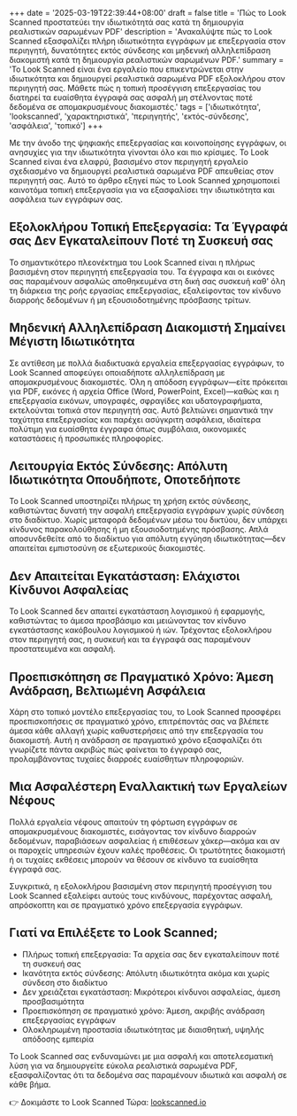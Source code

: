 +++
date = '2025-03-19T22:39:44+08:00'
draft = false
title = 'Πώς το Look Scanned προστατεύει την ιδιωτικότητά σας κατά τη δημιουργία ρεαλιστικών σαρωμένων PDF'
description = 'Ανακαλύψτε πώς το Look Scanned εξασφαλίζει πλήρη ιδιωτικότητα εγγράφων με επεξεργασία στον περιηγητή, δυνατότητες εκτός σύνδεσης και μηδενική αλληλεπίδραση διακομιστή κατά τη δημιουργία ρεαλιστικών σαρωμένων PDF.'
summary = 'Το Look Scanned είναι ένα εργαλείο που επικεντρώνεται στην ιδιωτικότητα και δημιουργεί ρεαλιστικά σαρωμένα PDF εξολοκλήρου στον περιηγητή σας. Μάθετε πώς η τοπική προσέγγιση επεξεργασίας του διατηρεί τα ευαίσθητα έγγραφά σας ασφαλή μη στέλνοντας ποτέ δεδομένα σε απομακρυσμένους διακομιστές.'
tags = ['ιδιωτικότητα', 'lookscanned', 'χαρακτηριστικά', 'περιηγητής', 'εκτός-σύνδεσης', 'ασφάλεια', 'τοπικό']
+++

Με την άνοδο της ψηφιακής επεξεργασίας και κοινοποίησης εγγράφων, οι ανησυχίες για την ιδιωτικότητα γίνονται όλο και πιο κρίσιμες. Το Look Scanned είναι ένα ελαφρύ, βασισμένο στον περιηγητή εργαλείο σχεδιασμένο να δημιουργεί ρεαλιστικά σαρωμένα PDF απευθείας στον περιηγητή σας. Αυτό το άρθρο εξηγεί πώς το Look Scanned χρησιμοποιεί καινοτόμα τοπική επεξεργασία για να εξασφαλίσει την ιδιωτικότητα και ασφάλεια των εγγράφων σας.

## Εξολοκλήρου Τοπική Επεξεργασία: Τα Έγγραφά σας Δεν Εγκαταλείπουν Ποτέ τη Συσκευή σας

Το σημαντικότερο πλεονέκτημα του Look Scanned είναι η πλήρως βασισμένη στον περιηγητή επεξεργασία του. Τα έγγραφα και οι εικόνες σας παραμένουν ασφαλώς αποθηκευμένα στη δική σας συσκευή καθ' όλη τη διάρκεια της ροής εργασίας επεξεργασίας, εξαλείφοντας τον κίνδυνο διαρροής δεδομένων ή μη εξουσιοδοτημένης πρόσβασης τρίτων.

## Μηδενική Αλληλεπίδραση Διακομιστή Σημαίνει Μέγιστη Ιδιωτικότητα

Σε αντίθεση με πολλά διαδικτυακά εργαλεία επεξεργασίας εγγράφων, το Look Scanned αποφεύγει οποιαδήποτε αλληλεπίδραση με απομακρυσμένους διακομιστές. Όλη η απόδοση εγγράφων—είτε πρόκειται για PDF, εικόνες ή αρχεία Office (Word, PowerPoint, Excel)—καθώς και η επεξεργασία εικόνων, υπογραφές, σφραγίδες και υδατογραφήματα, εκτελούνται τοπικά στον περιηγητή σας. Αυτό βελτιώνει σημαντικά την ταχύτητα επεξεργασίας και παρέχει ασύγκριτη ασφάλεια, ιδιαίτερα πολύτιμη για ευαίσθητα έγγραφα όπως συμβόλαια, οικονομικές καταστάσεις ή προσωπικές πληροφορίες.

## Λειτουργία Εκτός Σύνδεσης: Απόλυτη Ιδιωτικότητα Οπουδήποτε, Οποτεδήποτε

Το Look Scanned υποστηρίζει πλήρως τη χρήση εκτός σύνδεσης, καθιστώντας δυνατή την ασφαλή επεξεργασία εγγράφων χωρίς σύνδεση στο διαδίκτυο. Χωρίς μεταφορά δεδομένων μέσω του δικτύου, δεν υπάρχει κίνδυνος παρακολούθησης ή μη εξουσιοδοτημένης πρόσβασης. Απλά αποσυνδεθείτε από το διαδίκτυο για απόλυτη εγγύηση ιδιωτικότητας—δεν απαιτείται εμπιστοσύνη σε εξωτερικούς διακομιστές.

## Δεν Απαιτείται Εγκατάσταση: Ελάχιστοι Κίνδυνοι Ασφαλείας

Το Look Scanned δεν απαιτεί εγκατάσταση λογισμικού ή εφαρμογής, καθιστώντας το άμεσα προσβάσιμο και μειώνοντας τον κίνδυνο εγκατάστασης κακόβουλου λογισμικού ή ιών. Τρέχοντας εξολοκλήρου στον περιηγητή σας, η συσκευή και τα έγγραφά σας παραμένουν προστατευμένα και ασφαλή.

## Προεπισκόπηση σε Πραγματικό Χρόνο: Άμεση Ανάδραση, Βελτιωμένη Ασφάλεια

Χάρη στο τοπικό μοντέλο επεξεργασίας του, το Look Scanned προσφέρει προεπισκοπήσεις σε πραγματικό χρόνο, επιτρέποντάς σας να βλέπετε άμεσα κάθε αλλαγή χωρίς καθυστερήσεις από την επεξεργασία του διακομιστή. Αυτή η ανάδραση σε πραγματικό χρόνο εξασφαλίζει ότι γνωρίζετε πάντα ακριβώς πώς φαίνεται το έγγραφό σας, προλαμβάνοντας τυχαίες διαρροές ευαίσθητων πληροφοριών.

## Μια Ασφαλέστερη Εναλλακτική των Εργαλείων Νέφους

Πολλά εργαλεία νέφους απαιτούν τη φόρτωση εγγράφων σε απομακρυσμένους διακομιστές, εισάγοντας τον κίνδυνο διαρροών δεδομένων, παραβιάσεων ασφαλείας ή επιθέσεων χάκερ—ακόμα και αν οι παροχείς υπηρεσιών έχουν καλές προθέσεις. Οι τρωτότητες διακομιστή ή οι τυχαίες εκθέσεις μπορούν να θέσουν σε κίνδυνο τα ευαίσθητα έγγραφά σας.

Συγκριτικά, η εξολοκλήρου βασισμένη στον περιηγητή προσέγγιση του Look Scanned εξαλείφει αυτούς τους κινδύνους, παρέχοντας ασφαλή, απρόσκοπτη και σε πραγματικό χρόνο επεξεργασία εγγράφων.

## Γιατί να Επιλέξετε το Look Scanned;

- Πλήρως τοπική επεξεργασία: Τα αρχεία σας δεν εγκαταλείπουν ποτέ τη συσκευή σας
- Ικανότητα εκτός σύνδεσης: Απόλυτη ιδιωτικότητα ακόμα και χωρίς σύνδεση στο διαδίκτυο
- Δεν χρειάζεται εγκατάσταση: Μικρότεροι κίνδυνοι ασφαλείας, άμεση προσβασιμότητα
- Προεπισκόπηση σε πραγματικό χρόνο: Άμεση, ακριβής ανάδραση επεξεργασίας εγγράφων
- Ολοκληρωμένη προστασία ιδιωτικότητας με διαισθητική, υψηλής απόδοσης εμπειρία

Το Look Scanned σας ενδυναμώνει με μια ασφαλή και αποτελεσματική λύση για να δημιουργείτε εύκολα ρεαλιστικά σαρωμένα PDF, εξασφαλίζοντας ότι τα δεδομένα σας παραμένουν ιδιωτικά και ασφαλή σε κάθε βήμα.

👉 Δοκιμάστε το Look Scanned Τώρα: [lookscanned.io](https://lookscanned.io)